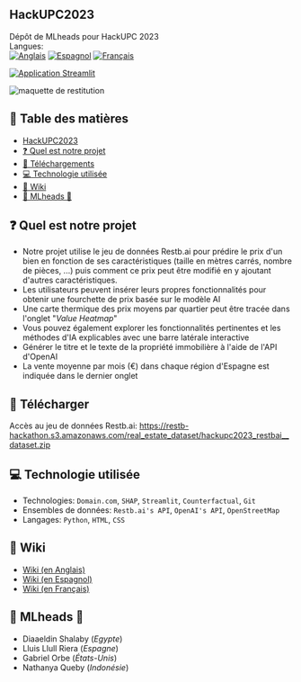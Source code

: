 ## HackUPC2023
Dépôt de MLheads pour HackUPC 2023 <br/>
Langues: <br/>
[![Anglais](https://img.shields.io/badge/Anglais-🇬🇧-blue)](https://github.com/diaa-shalaby/HackUPC2023/blob/main/README.md)
[![Espagnol](https://img.shields.io/badge/Espagnol-🇪🇸-red)](https://github.com/diaa-shalaby/HackUPC2023/blob/main/languages/es/README.md)
[![Français](https://img.shields.io/badge/Français-🇫🇷-white)](https://github.com/diaa-shalaby/HackUPC2023/blob/main/languages/fr/README.md)

[![Application Streamlit](https://static.streamlit.io/badges/streamlit_badge_black_red.svg)](https://mlheads.streamlit.app)

![maquette de restitution](https://github.com/diaa-shalaby/HackUPC2023/assets/73829218/7741beae-e41d-44f1-9006-562e631340d6)

## :scroll: Table des matières
- [HackUPC2023](https://github.com/diaa-shalaby/HackUPC2023/blob/main/languages/fr/README.md#hackupc2023)
- [:question: Quel est notre projet](https://github.com/diaa-shalaby/HackUPC2023/blob/main/languages/fr/README.md#question-quel-est-notre-projet)
- [:page_facing_up: Téléchargements](https://github.com/diaa-shalaby/HackUPC2023/blob/main/languages/fr/README.md#page_facing_up-t%C3%A9l%C3%A9charger)
- [:computer: Technologie utilisée](https://github.com/diaa-shalaby/HackUPC2023/blob/main/languages/fr/README.md#computer-technologie-utilis%C3%A9e)
- [:dart: Wiki](https://github.com/diaa-shalaby/HackUPC2023/blob/main/languages/fr/README.md#dart-wiki)
- [🤗 MLheads 🤯](https://github.com/diaa-shalaby/HackUPC2023/blob/main/languages/fr/README.md#-mlheads-)

## :question: Quel est notre projet
- Notre projet utilise le jeu de données Restb.ai pour prédire le prix d'un bien en fonction de ses caractéristiques (taille en mètres carrés, nombre de pièces, ...) puis comment ce prix peut être modifié en y ajoutant d'autres caractéristiques.
- Les utilisateurs peuvent insérer leurs propres fonctionnalités pour obtenir une fourchette de prix basée sur le modèle AI
- Une carte thermique des prix moyens par quartier peut être tracée dans l'onglet "_Value Heatmap_"
- Vous pouvez également explorer les fonctionnalités pertinentes et les méthodes d'IA explicables avec une barre latérale interactive
- Générer le titre et le texte de la propriété immobilière à l'aide de l'API d'OpenAI
- La vente moyenne par mois (€) dans chaque région d'Espagne est indiquée dans le dernier onglet

## :page_facing_up: Télécharger
Accès au jeu de données Restb.ai: https://restb-hackathon.s3.amazonaws.com/real_estate_dataset/hackupc2023_restbai__dataset.zip

## :computer: Technologie utilisée
- Technologies: `Domain.com`, `SHAP`, `Streamlit`, `Counterfactual`, `Git`
- Ensembles de données: `Restb.ai's API`, `OpenAI's API`, `OpenStreetMap`
- Langages: `Python`, `HTML`, `CSS`

## :dart: Wiki
- [Wiki (en Anglais)](https://github.com/diaa-shalaby/HackUPC2023/wiki/Wiki-(in-English)#documentation-on-technologies-used)
- [Wiki (en Espagnol)](https://github.com/diaa-shalaby/HackUPC2023/wiki/Wiki-(en-Espa%C3%B1ol)#documentaci%C3%B3n-sobre-tecnolog%C3%ADas-utilizadas)
- [Wiki (en Français)](https://github.com/diaa-shalaby/HackUPC2023/wiki/Wiki-(en-Fran%C3%A7ais)#documentation-sur-les-technologies-utilis%C3%A9es)

## 🤗 MLheads 🤯
- Diaaeldin Shalaby (_Egypte_)
- Lluis Llull Riera (_Espagne_)
- Gabriel Orbe (_États-Unis_)
- Nathanya Queby (_Indonésie_)